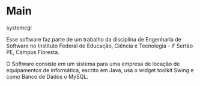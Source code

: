 Main
====

systemcgl 

Esse software faz parte de um trabalho da disciplina de Engenharia de Software no
Instituto Federal de Educação, Ciência e Tecnologia - If Sertão PE, Campus Floresta.

O Software consiste em um sistema para uma empresa de locação de equipamentos de informática,
escrito em Java, usa o widget toolkit Swing e como Banco de Dados o MySQL.
